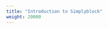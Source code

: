 ```yaml
---
title: "Introduction to Simplyblock"
weight: 20000
---
```


<div data-service="YouTube" data-id="nirVcevVW0U" data-autoscale></div>
